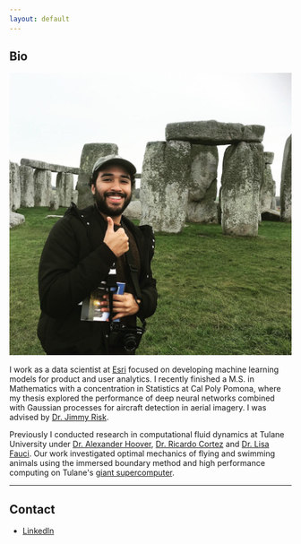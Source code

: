 ```yaml
---
layout: default
---
```


## Bio

<img class="profile-picture" src="me.JPG">

I work as a data scientist at <a href="https://www.esri.com/en-us/home" target="_blank">Esri</a> focused on developing machine learning models for product and user analytics. I recently finished a M.S. in Mathematics with a concentration in Statistics at Cal Poly Pomona, where my thesis explored the performance of deep neural networks combined with Gaussian processes for aircraft detection in aerial imagery. I was advised by <a href="https://www.twitch.tv/videos/513445785" target="_blank">Dr. Jimmy Risk</a>. 

Previously I conducted research in computational fluid dynamics at Tulane University under <a href="https://sites.google.com/view/alexanderphoover" target="_blank">Dr. Alexander Hoover</a>, <a href="https://sse.tulane.edu/math/faculty/cortez" target="_blank">Dr. Ricardo Cortez</a> and <a href="https://en.wikipedia.org/wiki/Lisa_Fauci" target="_blank">Dr. Lisa Fauci</a>. Our work investigated optimal mechanics of flying and swimming animals using the immersed boundary method and high performance computing on Tulane's <a href="https://wiki.hpc.tulane.edu/trac/wiki/cypress" target="_blank">giant supercomputer</a>.


---

## Contact

* [LinkedIn](https://www.linkedin.com/in/hakeemtfrank/)
